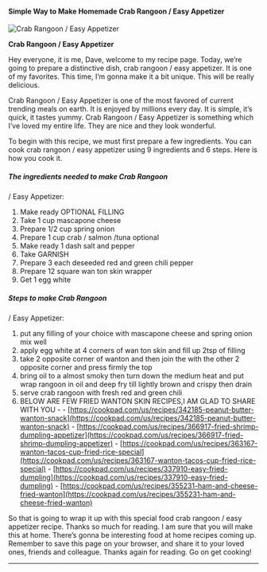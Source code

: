             

#### Simple Way to Make Homemade Crab Rangoon / Easy Appetizer

![Crab Rangoon
/ Easy Appetizer](https://img-global.cpcdn.com/recipes/5949156971511808/751x532cq70/crab-rangoon-easy-appetizer-recipe-main-photo.jpg)

**Crab Rangoon / Easy Appetizer**

Hey everyone, it is me, Dave, welcome to my recipe page. Today, we’re going to prepare a distinctive dish, crab rangoon / easy appetizer. It is one of my favorites. This time, I’m gonna make it a bit unique. This will be really delicious.

Crab Rangoon / Easy Appetizer is one of the most favored of current trending meals on earth. It is enjoyed by millions every day. It is simple, it’s quick, it tastes yummy. Crab Rangoon / Easy Appetizer is something which I’ve loved my entire life. They are nice and they look wonderful.

To begin with this recipe, we must first prepare a few ingredients. You can cook crab rangoon / easy appetizer using 9 ingredients and 6 steps. Here is how you cook it.

##### The ingredients needed to make Crab Rangoon

/ Easy Appetizer:

1.  Make ready OPTIONAL FILLING
2.  Take 1 cup mascapone cheese
3.  Prepare 1/2 cup spring onion
4.  Prepare 1 cup crab / salmon /tuna optional
5.  Make ready 1 dash salt and pepper
6.  Take GARNISH
7.  Prepare 3 each deseeded red and green chili pepper
8.  Prepare 12 square wan ton skin wrapper
9.  Get 1 egg white

##### Steps to make Crab Rangoon

/ Easy Appetizer:

1.  put any filling of your choice with mascapone cheese and spring onion mix well
2.  apply egg white at 4 corners of wan ton skin and fill up 2tsp of filling
3.  take 2 opposite corner of wanton and then join the with the other 2 opposite corner and press firmly the top
4.  bring oil to a almost smoky then turn down the medium heat and put wrap rangoon in oil and deep fry till lightly brown and crispy then drain
5.  serve crab rangoon with fresh red and green chili
6.  BELOW ARE FEW FRIED WANTON SKIN RECIPES,I AM GLAD TO SHARE WITH YOU - - [https://cookpad.com/us/recipes/342185-peanut-butter-wanton-snack](https://cookpad.com/us/recipes/342185-peanut-butter-wanton-snack) - [https://cookpad.com/us/recipes/366917-fried-shrimp-dumpling-appetizer](https://cookpad.com/us/recipes/366917-fried-shrimp-dumpling-appetizer) - [https://cookpad.com/us/recipes/363167-wanton-tacos-cup-fried-rice-special](https://cookpad.com/us/recipes/363167-wanton-tacos-cup-fried-rice-special) - [https://cookpad.com/us/recipes/337910-easy-fried-dumpling](https://cookpad.com/us/recipes/337910-easy-fried-dumpling) - [https://cookpad.com/us/recipes/355231-ham-and-cheese-fried-wanton](https://cookpad.com/us/recipes/355231-ham-and-cheese-fried-wanton)

So that is going to wrap it up with this special food crab rangoon / easy appetizer recipe. Thanks so much for reading. I am sure that you will make this at home. There’s gonna be interesting food at home recipes coming up. Remember to save this page on your browser, and share it to your loved ones, friends and colleague. Thanks again for reading. Go on get cooking!

* * *